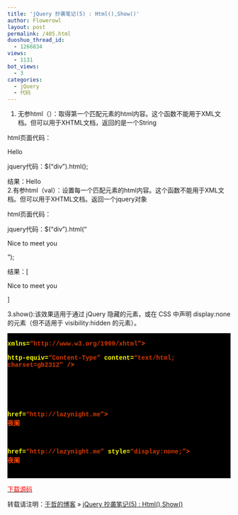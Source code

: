 ```yaml
---
title: 'jQuery 抄袭笔记(5) : Html(),Show()'
author: Flowerowl
layout: post
permalink: /405.html
duoshuo_thread_id:
  - 1266834
views:
  - 1131
bot_views:
  - 3
categories:
  - jQuery
  - 代码
---
```

1. 无参html（）：取得第一个匹配元素的html内容。这个函数不能用于XML文档。但可以用于XHTML文档，返回的是一个String

html页面代码：<div><p>Hello</p></div>

jquery代码：$(&#8220;div&#8221;).html();

结果：Hello  
2.有参html（val）：设置每一个匹配元素的html内容。这个函数不能用于XML文档。但可以用于XHTML文档。返回一个jquery对象

html页面代码：<div></div>

jquery代码：$(&#8220;div&#8221;).html(&#8220;<p>Nice to meet you</p>&#8221;);

结果：[ <div><p> Nice to meet you</p></div> ]

3.show():该效果适用于通过 jQuery 隐藏的元素，或在 CSS 中声明 display:none 的元素（但不适用于 visibility:hidden 的元素）。

<div class="source" style="font-family: '[object HTMLOptionElement]', Consolas, 'Lucida Console', 'Courier New'; color: #c0c0c0; background-color: #000000;">
  <span style="color: #ffffff;"><!DOCTYPE html PUBLIC &#8220;-//W3C//DTD XHTML 1.0 Transitional//EN&#8221; &#8220;http://www.w3.org/TR/xhtml1/DTD/xhtml1-transitional.dtd&#8221;></span><br /> <span style="color: #ff4400; font-weight: bold;"><html</span> <span style="color: #ffff00;">xmlns=</span><span style="color: #d13800;">&#8220;http://www.w3.org/1999/xhtml&#8221;</span><span style="color: #ff4400; font-weight: bold;">></span><br /> <span style="color: #ff4400; font-weight: bold;"><head></span><br /> <span style="color: #ff4400; font-weight: bold;"><meta</span> <span style="color: #ffff00;">http-equiv=</span><span style="color: #d13800;">&#8220;Content-Type&#8221;</span> <span style="color: #ffff00;">content=</span><span style="color: #d13800;">&#8220;text/html; charset=gb2312&#8243;</span> <span style="color: #ff4400; font-weight: bold;">/></span><br /> <span style="color: #ff4400; font-weight: bold;"><title></span>hello world<span style="color: #ff4400; font-weight: bold;"></title></span><br /> <span style="color: #ff4400; font-weight: bold;"><script </span><span style="color: #ffff00;">type=</span><span style="color: #d13800;">&#8220;text/javascript&#8221;</span> <span style="color: #ffff00;">src=</span><span style="color: #d13800;">&#8220;http://www.cssrain.cn/demo/jquery.js&#8221;</span><span style="color: #ff4400; font-weight: bold;">></script></span><br /> <span style="color: #ff4400; font-weight: bold;"><script </span><span style="color: #ffff00;">type=</span><span style="color: #d13800;">&#8220;text/javascript&#8221;</span><span style="color: #ff4400; font-weight: bold;">></span><br /> <span style="color: #c0c0c0;">$</span>(<span style="color: #c0c0c0;">document</span><span style="color: #c0c0c0;">).</span><span style="color: #c0c0c0;">ready</span>(<span style="color: #ff4400; font-weight: bold;">function</span><span style="color: #c0c0c0;">(){</span><br /> <span style="color: #696969;">//$(&#8220;a&#8221;).addClass(&#8220;test&#8221;).show().html(&#8220;Lazynight&#8221;);</span><br /> <span style="color: #c0c0c0;">$</span>(<span style="color: #d13800;">&#8220;a&#8221;</span><span style="color: #c0c0c0;">).</span><span style="color: #c0c0c0;">addClass</span>(<span style="color: #d13800;">&#8220;test&#8221;</span><span style="color: #c0c0c0;">).</span><span style="color: #c0c0c0;">html</span>(<span style="color: #d13800;">&#8220;Lazynight&#8221;</span>);<br /> <span style="color: #c0c0c0;">});</span><br /> <span style="color: #ff4400; font-weight: bold;"></script></span><br /> <span style="color: #ff4400; font-weight: bold;"><style></span><br /> <span style="color: #c0c0c0;">.test</span><span style="color: #c0c0c0;">{</span><span style="color: #ff4400; font-weight: bold;">color</span><span style="color: #c0c0c0;">:</span><span style="color: #c0c0c0;">red</span><span style="color: #c0c0c0;">;}</span><br /> <span style="color: #ff4400; font-weight: bold;"></style></span><br /> <span style="color: #ff4400; font-weight: bold;"></head></span><br /> <span style="color: #ff4400; font-weight: bold;"><body></span><br /> <span style="color: #ff4400; font-weight: bold;"><a</span> <span style="color: #ffff00;">href=</span><span style="color: #d13800;">&#8220;http://lazynight.me&#8221;</span><span style="color: #ff4400; font-weight: bold;">></span><br /> 夜阑<br /> <span style="color: #ff4400; font-weight: bold;"></a></span><br /> <span style="color: #ff4400; font-weight: bold;"><br></span><br /> <span style="color: #ff4400; font-weight: bold;"><a</span> <span style="color: #ffff00;">href=</span><span style="color: #d13800;">&#8220;http://lazynight.me&#8221;</span> <span style="color: #ffff00;">style=</span><span style="color: #d13800;">&#8220;display:none;&#8221;</span><span style="color: #ff4400; font-weight: bold;">></span><br /> 夜阑<br /> <span style="color: #ff4400; font-weight: bold;"></a></span><br /> <span style="color: #ff4400; font-weight: bold;"></body></span><br /> <span style="color: #ff4400; font-weight: bold;"></html></span>
</div>

<span style="color: #ff0000;"><a href="http://down.qiannao.com/space/file/flowerowl/-4e0a-4f20-5206-4eab/Lazy5-002dshow(_)-548chtml().rar/.page" target="_blank"><span style="color: #ff0000;">下载源码</span></a></span>

转载请注明：[于哲的博客][1] &raquo; [jQuery 抄袭笔记(5) : Html(),Show()][2]

 [1]: http://lazynight.me
 [2]: http://lazynight.me/405.html